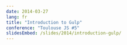 ```yaml
---
date: 2014-03-27
lang: fr
title: "Introduction to Gulp"
conference: "Toulouse JS #5"
slidesEmbed: /slides/2014/introduction-gulp/
---
```

